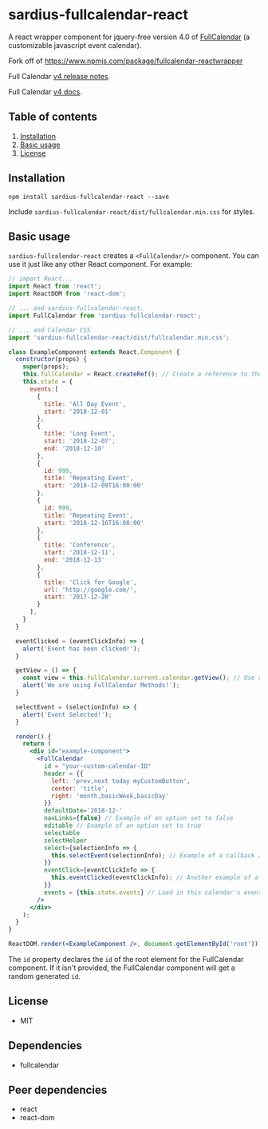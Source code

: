 # sardius-fullcalendar-react 

A react wrapper component for jquery-free version 4.0 of [FullCalendar](https://fullcalendar.io/) (a customizable javascript event calendar).

Fork off of https://www.npmjs.com/package/fullcalendar-reactwrapper

Full Calendar [v4 release notes](https://fullcalendar.io/docs/v4/release-notes).

Full Calendar [v4 docs](https://fullcalendar.io/docs/v4#toc).

## Table of contents
1. [Installation](#installation)
2. [Basic usage](#basic-usage)
3. [License](#license)


## Installation 

`npm install sardius-fullcalendar-react --save`

Include `sardius-fullcalendar-react/dist/fullcalendar.min.css` for styles.

## Basic usage

`sardius-fullcalendar-react` creates a `<FullCalendar/>` component. You can use it just like any other React component. For example:
 
```jsx
// import React...
import React from 'react';
import ReactDOM from 'react-dom';

// ... and sardius-fullcalendar-react.
import FullCalendar from 'sardius-fullcalendar-react';

// ... and Calendar CSS
import 'sardius-fullcalendar-react/dist/fullcalendar.min.css';

class ExampleComponent extends React.Component {
  constructor(props) {
    super(props);
    this.fullCalendar = React.createRef(); // Create a reference to the component to use Full Calendar methods
    this.state = {
      events:[
        {
          title: 'All Day Event',
          start: '2018-12-01'
        },
        {
          title: 'Long Event',
          start: '2018-12-07',
          end: '2018-12-10'
        },
        {
          id: 999,
          title: 'Repeating Event',
          start: '2018-12-09T16:00:00'
        },
        {
          id: 999,
          title: 'Repeating Event',
          start: '2018-12-16T16:00:00'
        },
        {
          title: 'Conference',
          start: '2018-12-11',
          end: '2018-12-13'
        },
        {
          title: 'Click for Google',
          url: 'http://google.com/',
          start: '2017-12-28'
        }
      ],		
    }
  }

  eventClicked = (eventClickInfo) => {
    alert('Event has been clicked!');
  }

  getView = () => {
    const view = this.fullCalendar.current.calendar.getView(); // Use reference to call Full Calendar Methods
    alert('We are using FullCalendar Methods!');
  }

  selectEvent = (selectionInfo) => {
    alert('Event Selected!');
  }

  render() {
    return (
      <div id="example-component">
        <FullCalendar
          id = "your-custom-calendar-ID"
          header = {{
            left: 'prev,next today myCustomButton',
            center: 'title',
            right: 'month,basicWeek,basicDay'
          }}
          defaultDate='2018-12-'
          navLinks={false} // Example of an option set to false
          editable // Example of an option set to true
          selectable
          selectHelper
          select={selectionInfo => {
            this.selectEvent(selectionInfo); // Example of a callback / handler function
          }}
          eventClick={eventClickInfo => {
            this.eventClicked(eventClickInfo); // Another example of a callback / handler function
          }}
          events = {this.state.events} // Load in this calendar's events
        />
      </div>
    );
  }
}

ReactDOM.render(<ExampleComponent />, document.getElementById('root'));
```

The `id` property declares the `id` of the root element for the FullCalendar component. If it isn't provided, the FullCalendar component will get a random generated `id`.

## License 
* MIT

## Dependencies

* fullcalendar

## Peer dependencies 

* react
* react-dom
